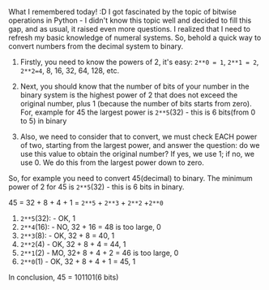 What I remembered today! :D I got fascinated by the topic of bitwise operations in Python - I didn't know this topic
well and decided to fill this gap, and as usual, it raised even more questions. I realized that I need to refresh my
basic knowledge of numeral systems. So, behold a quick way to convert numbers from the decimal system to binary.

1. Firstly, you need to know the powers of 2, it's easy: ```2**0 = 1```, ```2**1 = 2```, ```2**2=4```, 8, 16, 32, 64, 128, etc.

2. Next, you should know that the number of bits of your number in the binary system is the highest power of 2 that does
   not exceed the original number, plus 1 (because the number of bits starts from zero). For, example for 45 the largest
   power is ```2**5```(32) - this is 6 bits(from 0 to 5) in binary

3. Also, we need to consider that to convert, we must check EACH power of two, starting from the largest power, and
   answer the question: do we use this value to obtain the original number? If yes, we use 1; if no, we use 0. We do
   this from the largest power down to zero.

So, for example you need to convert 45(decimal) to binary. The minimum power of 2 for 45 is ```2**5```(32) - this is 6 bits in
binary.

45 = 32 + 8 + 4 + 1 = ```2**5``` + ```2**3``` + ```2**2``` +```2**0```

1. ```2**5```(32): - OK, 1
2. ```2**4```(16): - NO, 32 + 16 = 48 is too large, 0
3. ```2**3```(8): - OK, 32 + 8 = 40, 1
4. ```2**2```(4) - OK, 32 + 8 + 4 = 44, 1
5. ```2**1```(2) - MO, 32+ 8 + 4 + 2 = 46 is too large, 0
6. ```2**0```(1) - OK, 32 + 8 + 4 + 1 = 45, 1

In conclusion, 45 = 101101(6 bits)



